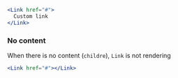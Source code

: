 ```jsx
<Link href="#">
  Custom link
</Link>
```


### No content

When there is no content (`childre`), `Link` is not rendering

```jsx
<Link href="#"></Link>
```
